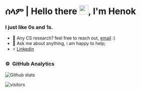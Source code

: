# ሰላም | Hello there <img src="https://github.com/TheDudeThatCode/TheDudeThatCode/blob/master/Assets/Hi.gif" height="29px" width="29px">, I'm Henok 

### I just like 0s and 1s.  
- 💼 Any CS research? feel free to reach out, [email](mailto:henokb2124@gmail.com) :)
- 💬 Ask me about anything, i am happy to help;
- ⚡ [Linkedin](https://www.linkedin.com/in/henok-b-ademtew-7729b2183/)

  
### ⚙️ &nbsp;GitHub Analytics
![Github stats](https://github-readme-stats.vercel.app/api?username=HenokB&show_icons=true&theme=dracula&hide=issues)

  
![visitors](https://visitor-badge.laobi.icu/badge?page_id=HenokB.HenokB)
  
<br/>


